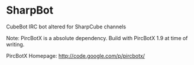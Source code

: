SharpBot
=======

CubeBot IRC bot altered for SharpCube channels

Note: PircBotX is a absolute dependency. Build with PircBotX 1.9 at time of writing.

PircBotX Homepage: http://code.google.com/p/pircbotx/ 
